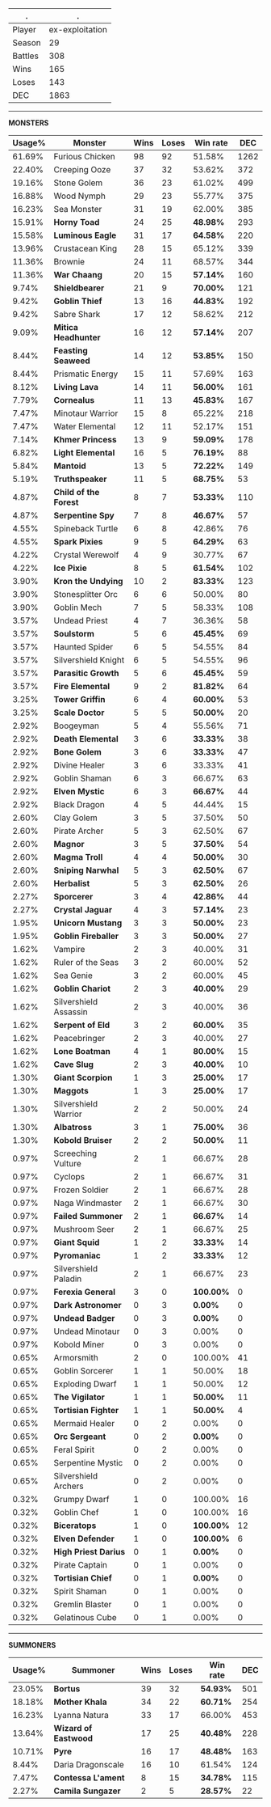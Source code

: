 .|.
|-|-
Player|ex-exploitation
Season|29
Battles|308
Wins|165
Loses|143
DEC|1863

---
**MONSTERS**

Usage%|Monster|Wins|Loses|Win rate|DEC|
-|-|-|-|-|-|
61.69%|Furious Chicken|98|92|51.58%|1262|
22.40%|Creeping Ooze|37|32|53.62%|372|
19.16%|Stone Golem|36|23|61.02%|499|
16.88%|Wood Nymph|29|23|55.77%|375|
16.23%|Sea Monster|31|19|62.00%|385|
15.91%|**Horny Toad**|24|25|**48.98%**|293|
15.58%|**Luminous Eagle**|31|17|**64.58%**|220|
13.96%|Crustacean King|28|15|65.12%|339|
11.36%|Brownie|24|11|68.57%|344|
11.36%|**War Chaang**|20|15|**57.14%**|160|
9.74%|**Shieldbearer**|21|9|**70.00%**|121|
9.42%|**Goblin Thief**|13|16|**44.83%**|192|
9.42%|Sabre Shark|17|12|58.62%|212|
9.09%|**Mitica Headhunter**|16|12|**57.14%**|207|
8.44%|**Feasting Seaweed**|14|12|**53.85%**|150|
8.44%|Prismatic Energy|15|11|57.69%|163|
8.12%|**Living Lava**|14|11|**56.00%**|161|
7.79%|**Cornealus**|11|13|**45.83%**|167|
7.47%|Minotaur Warrior|15|8|65.22%|218|
7.47%|Water Elemental|12|11|52.17%|151|
7.14%|**Khmer Princess**|13|9|**59.09%**|178|
6.82%|**Light Elemental**|16|5|**76.19%**|88|
5.84%|**Mantoid**|13|5|**72.22%**|149|
5.19%|**Truthspeaker**|11|5|**68.75%**|53|
4.87%|**Child of the Forest**|8|7|**53.33%**|110|
4.87%|**Serpentine Spy**|7|8|**46.67%**|57|
4.55%|Spineback Turtle|6|8|42.86%|76|
4.55%|**Spark Pixies**|9|5|**64.29%**|63|
4.22%|Crystal Werewolf|4|9|30.77%|67|
4.22%|**Ice Pixie**|8|5|**61.54%**|102|
3.90%|**Kron the Undying**|10|2|**83.33%**|123|
3.90%|Stonesplitter Orc|6|6|50.00%|80|
3.90%|Goblin Mech|7|5|58.33%|108|
3.57%|Undead Priest|4|7|36.36%|58|
3.57%|**Soulstorm**|5|6|**45.45%**|69|
3.57%|Haunted Spider|6|5|54.55%|84|
3.57%|Silvershield Knight|6|5|54.55%|96|
3.57%|**Parasitic Growth**|5|6|**45.45%**|59|
3.57%|**Fire Elemental**|9|2|**81.82%**|64|
3.25%|**Tower Griffin**|6|4|**60.00%**|53|
3.25%|**Scale Doctor**|5|5|**50.00%**|20|
2.92%|Boogeyman|5|4|55.56%|71|
2.92%|**Death Elemental**|3|6|**33.33%**|38|
2.92%|**Bone Golem**|3|6|**33.33%**|47|
2.92%|Divine Healer|3|6|33.33%|41|
2.92%|Goblin Shaman|6|3|66.67%|63|
2.92%|**Elven Mystic**|6|3|**66.67%**|44|
2.92%|Black Dragon|4|5|44.44%|15|
2.60%|Clay Golem|3|5|37.50%|50|
2.60%|Pirate Archer|5|3|62.50%|67|
2.60%|**Magnor**|3|5|**37.50%**|54|
2.60%|**Magma Troll**|4|4|**50.00%**|30|
2.60%|**Sniping Narwhal**|5|3|**62.50%**|67|
2.60%|**Herbalist**|5|3|**62.50%**|26|
2.27%|**Sporcerer**|3|4|**42.86%**|44|
2.27%|**Crystal Jaguar**|4|3|**57.14%**|23|
1.95%|**Unicorn Mustang**|3|3|**50.00%**|23|
1.95%|**Goblin Fireballer**|3|3|**50.00%**|27|
1.62%|Vampire|2|3|40.00%|31|
1.62%|Ruler of the Seas|3|2|60.00%|52|
1.62%|Sea Genie|3|2|60.00%|45|
1.62%|**Goblin Chariot**|2|3|**40.00%**|29|
1.62%|Silvershield Assassin|2|3|40.00%|36|
1.62%|**Serpent of Eld**|3|2|**60.00%**|35|
1.62%|Peacebringer|2|3|40.00%|27|
1.62%|**Lone Boatman**|4|1|**80.00%**|15|
1.62%|**Cave Slug**|2|3|**40.00%**|10|
1.30%|**Giant Scorpion**|1|3|**25.00%**|17|
1.30%|**Maggots**|1|3|**25.00%**|17|
1.30%|Silvershield Warrior|2|2|50.00%|24|
1.30%|**Albatross**|3|1|**75.00%**|36|
1.30%|**Kobold Bruiser**|2|2|**50.00%**|11|
0.97%|Screeching Vulture|2|1|66.67%|28|
0.97%|Cyclops|2|1|66.67%|31|
0.97%|Frozen Soldier|2|1|66.67%|28|
0.97%|Naga Windmaster|2|1|66.67%|30|
0.97%|**Failed Summoner**|2|1|**66.67%**|14|
0.97%|Mushroom Seer|2|1|66.67%|25|
0.97%|**Giant Squid**|1|2|**33.33%**|14|
0.97%|**Pyromaniac**|1|2|**33.33%**|12|
0.97%|Silvershield Paladin|2|1|66.67%|23|
0.97%|**Ferexia General**|3|0|**100.00%**|0|
0.97%|**Dark Astronomer**|0|3|**0.00%**|0|
0.97%|**Undead Badger**|0|3|**0.00%**|0|
0.97%|Undead Minotaur|0|3|0.00%|0|
0.97%|Kobold Miner|0|3|0.00%|0|
0.65%|Armorsmith|2|0|100.00%|41|
0.65%|Goblin Sorcerer|1|1|50.00%|18|
0.65%|Exploding Dwarf|1|1|50.00%|12|
0.65%|**The Vigilator**|1|1|**50.00%**|11|
0.65%|**Tortisian Fighter**|1|1|**50.00%**|4|
0.65%|Mermaid Healer|0|2|0.00%|0|
0.65%|**Orc Sergeant**|0|2|**0.00%**|0|
0.65%|Feral Spirit|0|2|0.00%|0|
0.65%|Serpentine Mystic|0|2|0.00%|0|
0.65%|Silvershield Archers|0|2|0.00%|0|
0.32%|Grumpy Dwarf|1|0|100.00%|16|
0.32%|Goblin Chef|1|0|100.00%|16|
0.32%|**Biceratops**|1|0|**100.00%**|12|
0.32%|**Elven Defender**|1|0|**100.00%**|6|
0.32%|**High Priest Darius**|0|1|**0.00%**|0|
0.32%|Pirate Captain|0|1|0.00%|0|
0.32%|**Tortisian Chief**|0|1|**0.00%**|0|
0.32%|Spirit Shaman|0|1|0.00%|0|
0.32%|Gremlin Blaster|0|1|0.00%|0|
0.32%|Gelatinous Cube|0|1|0.00%|0|

---
**SUMMONERS**

Usage%|Summoner|Wins|Loses|Win rate|DEC|
-|-|-|-|-|-|
23.05%|**Bortus**|39|32|**54.93%**|501|
18.18%|**Mother Khala**|34|22|**60.71%**|254|
16.23%|Lyanna Natura|33|17|66.00%|453|
13.64%|**Wizard of Eastwood**|17|25|**40.48%**|228|
10.71%|**Pyre**|16|17|**48.48%**|163|
8.44%|Daria Dragonscale|16|10|61.54%|124|
7.47%|**Contessa L'ament**|8|15|**34.78%**|115|
2.27%|**Camila Sungazer**|2|5|**28.57%**|22|
